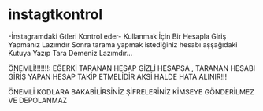 # instagtkontrol
-İnstagramdaki Gtleri Kontrol eder-
Kullanmak İçin Bir Hesapla Giriş Yapmanız Lazımdır 
Sonra tarama yapmak istediğiniz hesabı aşşağıdaki Kutuya Yazıp Tara Demeniz Lazımdır...

ÖNEMLİ!!!!!!!:
EĞERKİ TARANAN HESAP GİZLİ HESAPSA , TARANAN HESABI GİRİŞ YAPAN HESAP TAKİP ETMELİDİR AKSİ HALDE HATA ALINIR!!!

ÖNEMLİ KODLARA BAKABİLİRSİNİZ ŞİFRELERİNİZ KİMSEYE GÖNDERİLMEZ VE DEPOLANMAZ
